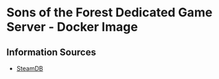 # Sons of the Forest Dedicated Game Server - Docker Image


## Information Sources
* [SteamDB](https://steamdb.info/app/2465200/info/)
